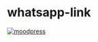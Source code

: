 # whatsapp-link

[![moodpress](https://img.shields.io/badge/website-000000?style=for-the-badge&logo=About.me&logoColor=white)]()
